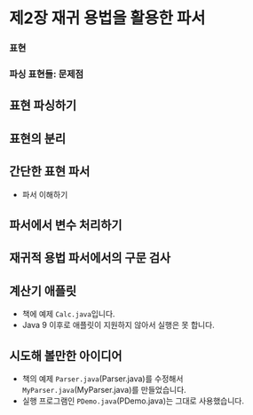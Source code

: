 # 제2장 재귀 용법을 활용한 파서

### 표현
### 파싱 표현들: 문제점
## 표현 파싱하기
## 표현의 분리
## 간단한 표현 파서
* 파서 이해하기
## 파서에서 변수 처리하기
## 재귀적 용법 파서에서의 구문 검사
## 계산기 애플릿
* 책에 예제 `Calc.java`입니다.
* Java 9 이후로 애플릿이 지원하지 않아서 실행은 못 합니다.
## 시도해 볼만한 아이디어
* 책의 예제 `Parser.java`(Parser.java)를 수정해서 `MyParser.java`(MyParser.java)를 만들었습니다.
* 실행 프로그램인 `PDemo.java`(PDemo.java)는 그대로 사용했습니다.
